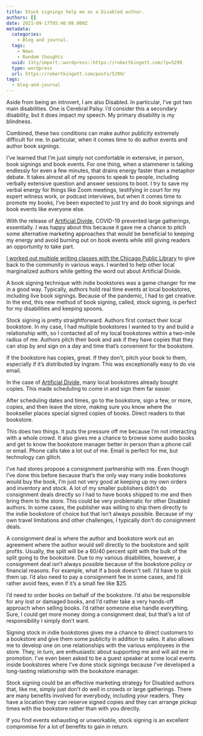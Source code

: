 ```yaml
---
title: Stock signings help me as a Disabled author.
authors: []
date: 2021-09-17T05:46:08.000Z
metadata:
  categories:
    - Blog and journal.
  tags:
    - News
    - Random thoughts
  uuid: 11ty/import::wordpress::https://robertkingett.com/?p=5299
  type: wordpress
  url: https://robertkingett.com/posts/5299/
tags:
  - blog-and-journal
---
```

Aside from being an introvert, I am also Disabled. In particular, I’ve got two main disabilities. One is Cerebral Palsy. I’d consider this a secondary disability, but it does impact my speech. My primary disability is my blindness.

Combined, these two conditions can make author publicity extremely difficult for me. In particular, when it comes time to do author events and author book signings.

I’ve learned that I’m just simply not comfortable in extensive, in person, book signings and book events. For one thing, when a stammerer is talking endlessly for even a few minutes, that drains energy faster than a metaphor debate. It takes almost all of my spoons to speak to people, including verbally extensive question and answer sessions to boot. I try to save my verbal energy for things like Zoom meetings, testifying in court for my expert witness work, or podcast interviews, but when it comes time to promote my books, I’ve been expected to just try and do book signings and book events like everyone else.

With the release of [Artificial Divide,](https://www.indiebound.org/buy-local/9781990086083) COVID-19 prevented large gatherings, essentially. I was happy about this because it gave me a chance to pitch some alternative marketing approaches that would be beneficial to keeping my energy and avoid burning out on book events while still giving readers an opportunity to take part.

[I worked out multiple writing classes with the Chicago Public Library](https://robertkingett.com/calendar/) to give back to the community in various ways. I wanted to help other local marginalized authors while getting the word out about Artificial Divide.

A book signing technique with indie bookstores was a game changer for me in a good way. Typically, authors hold real time events at local bookstores, including live book signings. Because of the pandemic, I had to get creative. In the end, this new method of book signing, called, stock signing, is perfect for my disabilities and keeping spoons.

Stock signing is pretty straightforward. Authors first contact their local bookstore. In my case, I had multiple bookstores I wanted to try and build a relationship with, so I contacted all of my local bookstores within a two-mile radius of me. Authors pitch their book and ask if they have copies that they can stop by and sign on a day and time that’s convenient for the bookstore.

If the bookstore has copies, great. If they don’t, pitch your book to them, especially if it’s distributed by Ingram. This was exceptionally easy to do via email.

In the case of [Artificial Divide,](https://www.indiebound.org/buy-local/9781990086083) many local bookstores already bought copies. This made scheduling to come in and sign them far easier.

After scheduling dates and times, go to the bookstore, sign a few, or more, copies, and then leave the store, making sure you know where the bookseller places special signed copies of books. Direct readers to that bookstore.

This does two things. It puts the pressure off me because I’m not interacting with a whole crowd. It also gives me a chance to browse some audio books and get to know the bookstore manager better in person than a phone call or email. Phone calls take a lot out of me. Email is perfect for me, but technology can glitch.

I’ve had stores propose a consignment partnership with me. Even though I’ve done this before because that’s the only way many indie bookstores would buy the book, I’m just not very good at keeping up my own orders and inventory and stock. A lot of my smaller publishers didn’t do consignment deals directly so I had to have books shipped to me and then bring them to the store. This could be very problematic for other Disabled authors. In some cases, the publisher was willing to ship them directly to the indie bookstore of choice but that isn’t always possible. Because of my own travel limitations and other challenges, I typically don’t do consignment deals.

A consignment deal is where the author and bookstore work out an agreement where the author would sell directly to the bookstore and split profits. Usually, the split will be a 60/40 percent split with the bulk of the split going to the bookstore. Due to my various disabilities, however, a consignment deal isn’t always possible because of the bookstore policy or financial reasons. For example, what if a book doesn’t sell. I’d have to pick them up. I’d also need to pay a consignment fee in some cases, and I’d rather avoid fees, even if it’s a small fee like $25.

I’d need to order books on behalf of the bookstore. I’d also be responsible for any lost or damaged books, and I’d rather take a very hands-off approach when selling books. I’d rather someone else handle everything. Sure, I could get more money doing a consignment deal, but that’s a lot of responsibility I simply don’t want.

Signing stock in indie bookstores gives me a chance to direct customers to a bookstore and give them some publicity in addition to sales. It also allows me to develop one on one relationships with the various employees in the store. They, in turn, are enthusiastic about supporting me and will aid me in promotion. I’ve even been asked to be a guest speaker at some local events inside bookstores where I’ve done stock signings because I’ve developed a long-lasting relationship with the bookstore manager.

Stock signing could be an effective marketing strategy for Disabled authors that, like me, simply just don’t do well in crowds or large gatherings. There are many benefits involved for everybody, including your readers. They have a location they can reserve signed copies and they can arrange pickup times with the bookstore rather than with you directly.

If you find events exhausting or unworkable, stock signing is an excellent compromise for a lot of benefits to gain in return.